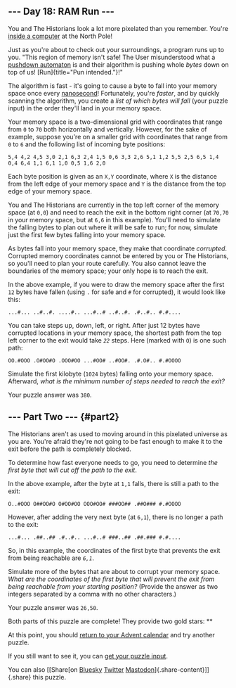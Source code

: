 ## \-\-- Day 18: RAM Run \-\--

You and The Historians look a lot more pixelated than you remember.
You\'re [inside a computer](/2017/day/2) at the North Pole!

Just as you\'re about to check out your surroundings, a program runs up
to you. \"This region of memory isn\'t safe! The User misunderstood what
a [pushdown automaton](https://en.wikipedia.org/wiki/Pushdown_automaton)
is and their algorithm is pushing whole *bytes* down on top of us!
[Run]{title="Pun intended."}!\"

The algorithm is fast - it\'s going to cause a byte to fall into your
memory space once every
[nanosecond](https://www.youtube.com/watch?v=9eyFDBPk4Yw)! Fortunately,
you\'re *faster*, and by quickly scanning the algorithm, you create a
*list of which bytes will fall* (your puzzle input) in the order
they\'ll land in your memory space.

Your memory space is a two-dimensional grid with coordinates that range
from `0` to `70` both horizontally and vertically. However, for the sake
of example, suppose you\'re on a smaller grid with coordinates that
range from `0` to `6` and the following list of incoming byte positions:

    5,4 4,2 4,5 3,0 2,1 6,3 2,4 1,5 0,6 3,3 2,6 5,1 1,2 5,5 2,5 6,5 1,4 0,4 6,4 1,1 6,1 1,0 0,5 1,6 2,0 

Each byte position is given as an `X,Y` coordinate, where `X` is the
distance from the left edge of your memory space and `Y` is the distance
from the top edge of your memory space.

You and The Historians are currently in the top left corner of the
memory space (at `0,0`) and need to reach the exit in the bottom right
corner (at `70,70` in your memory space, but at `6,6` in this example).
You\'ll need to simulate the falling bytes to plan out where it will be
safe to run; for now, simulate just the first few bytes falling into
your memory space.

As bytes fall into your memory space, they make that coordinate
*corrupted*. Corrupted memory coordinates cannot be entered by you or
The Historians, so you\'ll need to plan your route carefully. You also
cannot leave the boundaries of the memory space; your only hope is to
reach the exit.

In the above example, if you were to draw the memory space after the
first `12` bytes have fallen (using `.` for safe and `#` for corrupted),
it would look like this:

    ...#... ..#..#. ....#.. ...#..# ..#..#. .#..#.. #.#.... 

You can take steps up, down, left, or right. After just 12 bytes have
corrupted locations in your memory space, the shortest path from the top
left corner to the exit would take *`22`* steps. Here (marked with `O`)
is one such path:

    OO.#OOO .O#OO#O .OOO#OO ...#OO# ..#OO#. .#.O#.. #.#OOOO 

Simulate the first kilobyte (`1024` bytes) falling onto your memory
space. Afterward, *what is the minimum number of steps needed to reach
the exit?*

Your puzzle answer was `380`.

## \-\-- Part Two \-\-- {#part2}

The Historians aren\'t as used to moving around in this pixelated
universe as you are. You\'re afraid they\'re not going to be fast enough
to make it to the exit before the path is completely blocked.

To determine how fast everyone needs to go, you need to determine *the
first byte that will cut off the path to the exit*.

In the above example, after the byte at `1,1` falls, there is still a
path to the exit:

    O..#OOO O##OO#O O#OO#OO OOO#OO# ###OO## .##O### #.#OOOO 

However, after adding the very next byte (at `6,1`), there is no longer
a path to the exit:

    ...#... .##..## .#..#.. ...#..# ###..## .##.### #.#.... 

So, in this example, the coordinates of the first byte that prevents the
exit from being reachable are *`6,1`*.

Simulate more of the bytes that are about to corrupt your memory space.
*What are the coordinates of the first byte that will prevent the exit
from being reachable from your starting position?* (Provide the answer
as two integers separated by a comma with no other characters.)

Your puzzle answer was `26,50`.

Both parts of this puzzle are complete! They provide two gold stars:
\*\*

At this point, you should [return to your Advent calendar](/2024) and
try another puzzle.

If you still want to see it, you can [get your puzzle input](18/input).

You can also [\[Share[on
[Bluesky](https://bsky.app/intent/compose?text=I%27ve+completed+%22RAM+Run%22+%2D+Day+18+%2D+Advent+of+Code+2024+%23AdventOfCode+https%3A%2F%2Fadventofcode%2Ecom%2F2024%2Fday%2F18)
[Twitter](https://twitter.com/)
[Mastodon](https://mastodon.social/)]{.share-content}\]]{.share} this
puzzle.
